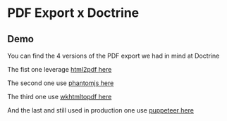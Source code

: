 # PDF Export x Doctrine

## Demo

You can find the 4 versions of the PDF export we had in mind at Doctrine

The fist one leverage [html2pdf here](static/html2pdf.html)

The second one use [phantomjs here](phantomjs.mjs)

The third one use [wkhtmltopdf here](wkhtmltopdf.mjs)

And the last and still used in production one use [puppeteer here](puppeteer.mjs)
